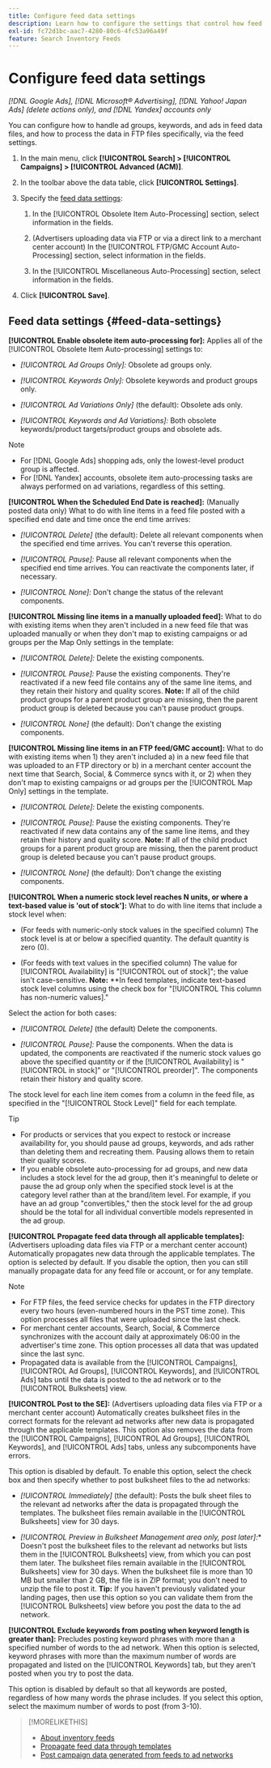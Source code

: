 ```yaml
---
title: Configure feed data settings
description: Learn how to configure the settings that control how feed data is processed.
exl-id: fc72d1bc-aac7-4280-80c6-4fc53a96a49f
feature: Search Inventory Feeds
---
```

# Configure feed data settings

*[!DNL Google Ads], [!DNL Microsoft® Advertising], [!DNL Yahoo! Japan Ads] (delete actions only), and [!DNL Yandex] accounts only*

You can configure how to handle ad groups, keywords, and ads in feed data files, and how to process the data in FTP files specifically, via the feed settings.

1. In the main menu, click **[!UICONTROL Search] > [!UICONTROL Campaigns] > [!UICONTROL Advanced (ACM)]**.

1. In the toolbar above the data table, click **[!UICONTROL Settings]**.

1. Specify the [feed data settings](#feed-data-settings):

   1. In the [!UICONTROL Obsolete Item Auto-Processing] section, select information in the fields.
   
   1. (Advertisers uploading data via FTP or via a direct link to a merchant center account) In the [!UICONTROL FTP/GMC Account Auto-Processing] section, select information in the fields.
   
   1. In the [!UICONTROL Miscellaneous Auto-Processing] section, select information in the fields.

1. Click **[!UICONTROL Save]**.

## Feed data settings {#feed-data-settings}

**[!UICONTROL Enable obsolete item auto-processing for]:** Applies all of the [!UICONTROL Obsolete Item Auto-processing] settings to:

* *[!UICONTROL Ad Groups Only]:* Obsolete ad groups only.

* *[!UICONTROL Keywords Only]:* Obsolete keywords and product groups only.

* *[!UICONTROL Ad Variations Only]* (the default): Obsolete ads only.

* *[!UICONTROL Keywords and Ad Variations]:* Both obsolete keywords/product targets/product groups and obsolete ads.

>[!NOTE]
>
>* For [!DNL Google Ads] shopping ads, only the lowest-level product group is affected.
>* For [!DNL Yandex] accounts, obsolete item auto-processing tasks are always performed on ad variations, regardless of this setting.

**[!UICONTROL When the Scheduled End Date is reached]:** (Manually posted data only) What to do with line items in a feed file posted with a specified end date and time once the end time arrives:

* *[!UICONTROL Delete]* (the default): Delete all relevant components when the specified end time arrives. You can't reverse this operation.

* *[!UICONTROL Pause]:* Pause all relevant components when the specified end time arrives. You can reactivate the components later, if necessary.

* *[!UICONTROL None]:* Don't change the status of the relevant components.

**[!UICONTROL Missing line items in a manually uploaded feed]:** What to do with existing items when they aren't included in a new feed file that was uploaded manually or when they don't map to existing campaigns or ad groups per the Map Only settings in the template:

* *[!UICONTROL Delete]:* Delete the existing components.

* *[!UICONTROL Pause]:* Pause the existing components. They're reactivated if a new feed file contains any of the same line items, and they retain their history and quality scores. **Note:** If all of the child product groups for a parent product group are missing, then the parent product group is deleted because you can't pause product groups.

* *[!UICONTROL None]* (the default): Don't change the existing components.

**[!UICONTROL Missing line items in an FTP feed/GMC account]:** What to do with existing items when 1) they aren't included a) in a new feed file that was uploaded to an FTP directory or b) in a merchant center account the next time that Search, Social, & Commerce syncs with it, or 2) when they don't map to existing campaigns or ad groups per the [!UICONTROL Map Only] settings in the template.

* *[!UICONTROL Delete]:* Delete the existing components.

* *[!UICONTROL Pause]:* Pause the existing components. They're reactivated if new data contains any of the same line items, and they retain their history and quality score. **Note:** If all of the child product groups for a parent product group are missing, then the parent product group is deleted because you can't pause product groups.

* *[!UICONTROL None]* (the default): Don't change the existing components.

**[!UICONTROL When a numeric stock level reaches N units, or where a text-based value is 'out of stock']:** What to do with line items that include a stock level when:

* (For feeds with numeric-only stock values in the specified column) The stock level is at or below a specified quantity. The default quantity is zero (0).

* (For feeds with text values in the specified column) The value for [!UICONTROL Availability] is "[!UICONTROL out of stock]"; the value isn't case-sensitive. **Note:** **In feed templates, indicate text-based stock level columns using the check box for "[!UICONTROL This column has non-numeric values]."

Select the action for both cases:

* *[!UICONTROL Delete]* (the default) Delete the components.

* *[!UICONTROL Pause]:* Pause the components. When the data is updated, the components are reactivated if the numeric stock values go above the specified quantity or if the [!UICONTROL Availability] is "[!UICONTROL in stock]" or "[!UICONTROL preorder]". The components retain their history and quality score.

The stock level for each line item comes from a column in the feed file, as specified in the "[!UICONTROL Stock Level]" field for each template.

>[!TIP]
>
>* For products or services that you expect to restock or increase availability for, you should pause ad groups, keywords, and ads rather than deleting them and recreating them. Pausing allows them to retain their quality scores.
>* If you enable obsolete auto-processing for ad groups, and new data includes a stock level for the ad group, then it's meaningful to delete or pause the ad group only when the specified stock level is at the category level rather than at the brand/item level. For example, if you have an ad group "convertibles," then the stock level for the ad group should be the total for all individual convertible models represented in the ad group.

**[!UICONTROL Propagate feed data through all applicable templates]:** (Advertisers uploading data files via FTP or a merchant center account) Automatically propagates new data through the applicable templates. The option is selected by default. If you disable the option, then you can still manually propagate data for any feed file or account, or for any template.

>[!NOTE]
>
>* For FTP files, the feed service checks for updates in the FTP directory every two hours (even-numbered hours in the PST time zone). This option processes all files that were uploaded since the last check.
>* For merchant center accounts, Search, Social, & Commerce synchronizes with the account daily at approximately 06:00 in the advertiser's time zone. This option processes all data that was updated since the last sync.
>* Propagated data is available from the [!UICONTROL Campaigns], [!UICONTROL Ad Groups], [!UICONTROL Keywords], and [!UICONTROL Ads] tabs until the data is posted to the ad network or to the [!UICONTROL Bulksheets] view.

**[!UICONTROL Post to the SE]:** (Advertisers uploading data files via FTP or a merchant center account) Automatically creates bulksheet files in the correct formats for the relevant ad networks after new data is propagated through the applicable templates. This option also removes the data from the [!UICONTROL Campaigns], [!UICONTROL Ad Groups], [!UICONTROL Keywords], and [!UICONTROL Ads] tabs, unless any subcomponents have errors.

This option is disabled by default. To enable this option, select the check box and then specify whether to post bulksheet files to the ad networks:

* *[!UICONTROL Immediately]* (the default): Posts the bulk sheet files to the relevant ad networks after the data is propagated through the templates. The bulksheet files remain available in the [!UICONTROL Bulksheets] view for 30 days.

* *[!UICONTROL Preview in Bulksheet Management area only, post later]:** Doesn't post the bulksheet files to the relevant ad networks but lists them in the [!UICONTROL Bulksheets] view, from which you can post them later. The bulksheet files remain available in the [!UICONTROL Bulksheets] view for 30 days. When the bulksheet file is more than 10 MB but smaller than 2 GB, the file is in ZIP format; you don't need to unzip the file to post it. **Tip:** If you haven't previously validated your landing pages, then use this option so you can validate them from the [!UICONTROL Bulksheets] view before you post the data to the ad network.

**[!UICONTROL Exclude keywords from posting when keyword length is greater than]:** Precludes posting keyword phrases with more than a specified number of words to the ad network. When this option is selected, keyword phrases with more than the maximum number of words are propagated and listed on the [!UICONTROL Keywords] tab, but they aren't posted when you try to post the data.

This option is disabled by default so that all keywords are posted, regardless of how many words the phrase includes. If you select this option, select the maximum number of words to post (from 3-10).

>[!MORELIKETHIS]
>
>* [About inventory feeds](/help/search-social-commerce/campaign-management/inventory-feeds/inventory-feeds-about.md)
>* [Propagate feed data through templates](/help/search-social-commerce/campaign-management/inventory-feeds/feed-data-propagate.md)
>* [Post campaign data generated from feeds to ad networks](propagated-data-post.md)
